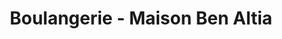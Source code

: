 ---
title: "Boulangerie - Maison Ben Altia"
url: /romainville/boulangerie-maison-ben-altia/
shop: Bäckerei
---